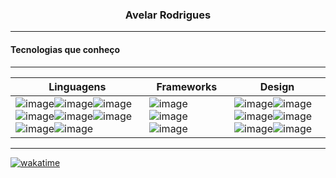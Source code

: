 <h3 align="center">Avelar Rodrigues</h3>

----

<h4>Tecnologias que conheço</h4>

---

|      Linguagens      |      Frameworks      |      Design      |
|---------------------|--------------------|---------------------|
|![image](https://img.shields.io/badge/JavaScript-323330?style=for-the-badge&logo=javascript&logoColor=F7DF1E)![image](https://img.shields.io/badge/C-00599C?style=for-the-badge&logo=c&logoColor=white)![image](https://img.shields.io/badge/CSS3-1572B6?style=for-the-badge&logo=css3&logoColor=white)![image](https://img.shields.io/badge/HTML5-E34F26?style=for-the-badge&logo=html5&logoColor=white)![image](https://img.shields.io/badge/json-5E5C5C?style=for-the-badge&logo=json&logoColor=white)![image](https://img.shields.io/badge/Python-FFD43B?style=for-the-badge&logo=python&logoColor=blue)![image](https://img.shields.io/badge/Ruby-CC342D?style=for-the-badge&logo=ruby&logoColor=white)![image](https://img.shields.io/badge/TypeScript-007ACC?style=for-the-badge&logo=typescript&logoColor=white)|![image](https://img.shields.io/badge/Bootstrap-563D7C?style=for-the-badge&logo=bootstrap&logoColor=white)![image](https://img.shields.io/badge/Django-092E20?style=for-the-badge&logo=django&logoColor=green)![image](https://img.shields.io/badge/Ruby_on_Rails-CC0000?style=for-the-badge&logo=ruby-on-rails&logoColor=white)|![image](https://img.shields.io/badge/Adobe%20Photoshop-31A8FF?style=for-the-badge&logo=Adobe%20Photoshop&logoColor=black)![image](https://img.shields.io/badge/Figma-F24E1E?style=for-the-badge&logo=figma&logoColor=white)![image](https://img.shields.io/badge/Adobe%20Premiere%20Pro-9999FF?style=for-the-badge&logo=Adobe%20Premiere%20Pro&logoColor=white)![image](https://img.shields.io/badge/Behance-0054F7?style=for-the-badge&logo=behance&logoColor=white)![image](https://img.shields.io/badge/Adobe%20Illustrator-FF9A00?style=for-the-badge&logo=adobe%20illustrator&logoColor=white)![image](https://img.shields.io/badge/Canva-%2300C4CC.svg?&style=for-the-badge&logo=Canva&logoColor=white)|

----

<!--wakatime-->
<!--START_SECTION:waka-->
[![wakatime](https://wakatime.com/badge/user/018c2dbd-9df6-4c10-8022-11d7d9da4824.svg)](https://wakatime.com/@018c2dbd-9df6-4c10-8022-11d7d9da4824)
<!--END_SECTION:waka-->
